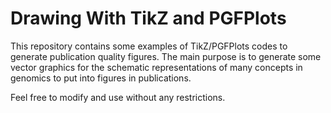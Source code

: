 # Drawing With TikZ and PGFPlots

This repository contains some examples of TikZ/PGFPlots codes to generate publication quality figures. The main purpose is to generate some vector graphics for the schematic representations of many concepts in genomics to put into figures in publications.

Feel free to modify and use without any restrictions.
